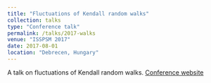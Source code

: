 ```yaml
---
title: "Fluctuations of Kendall random walks"
collection: talks
type: "Conference talk"
permalink: /talks/2017-walks
venue: "ISSPSM 2017"
date: 2017-08-01
location: "Debrecen, Hungary"
---
```


A talk on fluctuations of Kendall random walks. 
[Conference website](https://arato.inf.unideb.hu/isspsm2017/)
